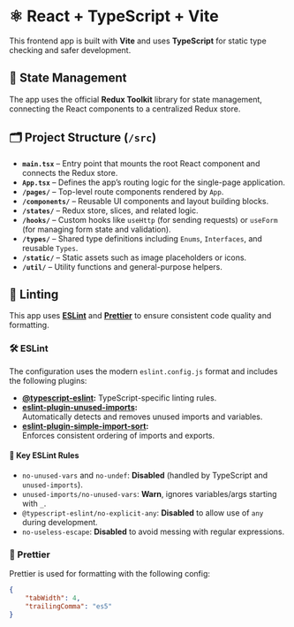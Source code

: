 # ⚛️ React + TypeScript + Vite

This frontend app is built with **Vite** and uses **TypeScript** for static type checking and safer development.

## 🧠 State Management

The app uses the official **Redux Toolkit** library for state management, connecting the React components to a centralized Redux store.

## 🗂️ Project Structure (`/src`)

-   **`main.tsx`** – Entry point that mounts the root React component and connects the Redux store.
-   **`App.tsx`** – Defines the app’s routing logic for the single-page application.
-   **`/pages/`** – Top-level route components rendered by `App`.
-   **`/components/`** – Reusable UI components and layout building blocks.
-   **`/states/`** – Redux store, slices, and related logic.
-   **`/hooks/`** – Custom hooks like `useHttp` (for sending requests) or `useForm` (for managing form state and validation).
-   **`/types/`** – Shared type definitions including `Enums`, `Interfaces`, and reusable `Types`.
-   **`/static/`** – Static assets such as image placeholders or icons.
-   **`/util/`** – Utility functions and general-purpose helpers.

## 🧹 Linting

This app uses **[ESLint](https://eslint.org/)** and **[Prettier](https://prettier.io/)** to ensure consistent code quality and formatting.

### 🛠 ESLint

The configuration uses the modern `eslint.config.js` format and includes the following plugins:

-   **[@typescript-eslint](https://typescript-eslint.io/):** TypeScript-specific linting rules.
-   **[eslint-plugin-unused-imports](https://www.npmjs.com/package/eslint-plugin-unused-imports):**  
    Automatically detects and removes unused imports and variables.
-   **[eslint-plugin-simple-import-sort](https://www.npmjs.com/package/eslint-plugin-simple-import-sort):**  
    Enforces consistent ordering of imports and exports.

#### 🔑 Key ESLint Rules

-   `no-unused-vars` and `no-undef`: **Disabled** (handled by TypeScript and `unused-imports`).
-   `unused-imports/no-unused-vars`: **Warn**, ignores variables/args starting with `_`.
-   `@typescript-eslint/no-explicit-any`: **Disabled** to allow use of `any` during development.
-   `no-useless-escape`: **Disabled** to avoid messing with regular expressions.

### 🎨 Prettier

Prettier is used for formatting with the following config:

```json
{
    "tabWidth": 4,
    "trailingComma": "es5"
}
```
